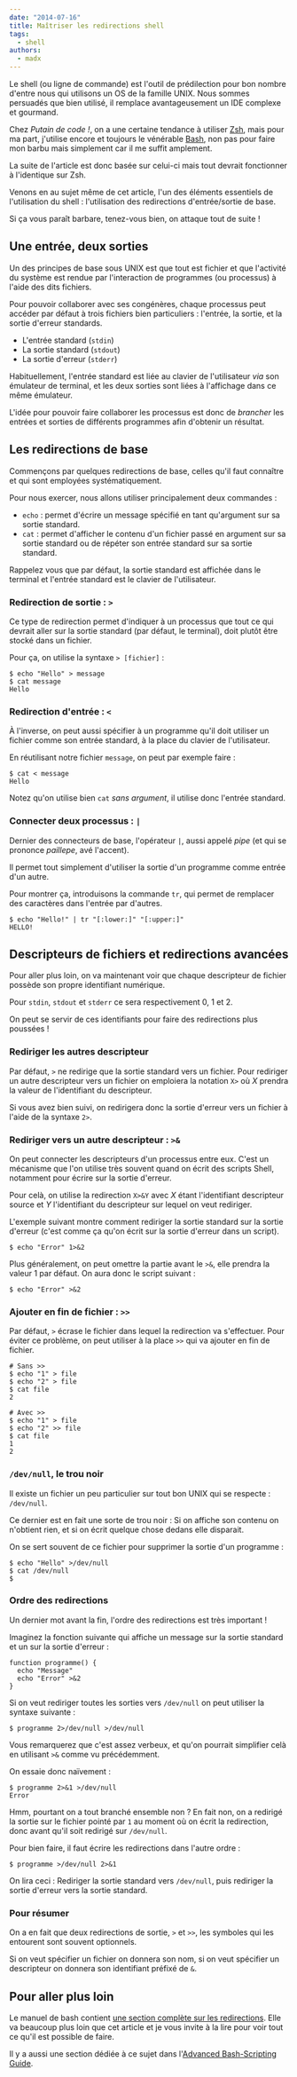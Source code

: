 ```yaml
---
date: "2014-07-16"
title: Maîtriser les redirections shell
tags:
  - shell
authors:
  - madx
---
```


Le shell (ou ligne de commande) est l'outil de prédilection pour bon nombre
d'entre nous qui utilisons un OS de la famille UNIX. Nous sommes persuadés que
bien utilisé, il remplace avantageusement un IDE complexe et gourmand.

Chez _Putain de code !_, on a une certaine tendance à utiliser [Zsh][wp:zsh], mais
pour ma part, j'utilise encore et toujours le vénérable [Bash][wp:bash], non pas
pour faire mon barbu mais simplement car il me suffit amplement.

La suite de l'article est donc basée sur celui-ci mais tout devrait fonctionner
à l'identique sur Zsh.

Venons en au sujet même de cet article, l'un des éléments essentiels de
l'utilisation du shell : l'utilisation des redirections d'entrée/sortie de
base.

Si ça vous paraît barbare, tenez-vous bien, on attaque tout de suite !

## Une entrée, deux sorties

Un des principes de base sous UNIX est que tout est fichier et que l'activité du
système est rendue par l'interaction de programmes (ou processus) à l'aide
des dits fichiers.

Pour pouvoir collaborer avec ses congénères, chaque processus peut accéder par
défaut à trois fichiers bien particuliers : l'entrée, la sortie, et la sortie
d'erreur standards.

* L'entrée standard (`stdin`)
* La sortie standard (`stdout`)
* La sortie d'erreur (`stderr`)

Habituellement, l'entrée standard est liée au clavier de l'utilisateur *via* son
émulateur de terminal, et les deux sorties sont liées à l'affichage dans ce même
émulateur.

L'idée pour pouvoir faire collaborer les processus est donc de *brancher* les
entrées et sorties de différents programmes afin d'obtenir un résultat.

## Les redirections de base

Commençons par quelques redirections de base, celles qu'il faut connaître et qui
sont employées systématiquement.

Pour nous exercer, nous allons utiliser principalement deux commandes :

* `echo` : permet d'écrire un message spécifié en tant qu'argument sur sa sortie
  standard.
* `cat` : permet d'afficher le contenu d'un fichier passé en argument sur sa
  sortie standard ou de répéter son entrée standard sur sa sortie standard.

Rappelez vous que par défaut, la sortie standard est affichée dans le terminal
et l'entrée standard est le clavier de l'utilisateur.

### Redirection de sortie : `>`

Ce type de redirection permet d'indiquer à un processus que tout ce qui devrait
aller sur la sortie standard (par défaut, le terminal), doit plutôt être stocké
dans un fichier.

Pour ça, on utilise la syntaxe `> [fichier]` :

``` console
$ echo "Hello" > message
$ cat message
Hello
```

### Redirection d'entrée : `<`

À l'inverse, on peut aussi spécifier à un programme qu'il doit utiliser un
fichier comme son entrée standard, à la place du clavier de l'utilisateur.

En réutilisant notre fichier `message`, on peut par exemple faire :

``` console
$ cat < message
Hello
```

Notez qu'on utilise bien `cat` *sans argument*, il utilise donc l'entrée
standard.

### Connecter deux processus : `|`

Dernier des connecteurs de base, l'opérateur `|`, aussi appelé *pipe* (et qui se
prononce *paillepe*, avé l'accent).

Il permet tout simplement d'utiliser la sortie d'un programme comme entrée d'un
autre.

Pour montrer ça, introduisons la commande `tr`, qui permet de remplacer des
caractères dans l'entrée par d'autres.

``` console
$ echo "Hello!" | tr "[:lower:]" "[:upper:]"
HELLO!
```

## Descripteurs de fichiers et redirections avancées

Pour aller plus loin, on va maintenant voir que chaque descripteur de fichier
possède son propre identifiant numérique.

Pour `stdin`, `stdout` et `stderr` ce sera respectivement 0, 1 et 2.

On peut se servir de ces identifiants pour faire des redirections plus
poussées !

### Rediriger les autres descripteur

Par défaut, `>` ne redirige que la sortie standard vers un fichier. Pour
rediriger un autre descripteur vers un fichier on emploiera la notation `X>` où
*X* prendra la valeur de l'identifiant du descripteur.

Si vous avez bien suivi, on redirigera donc la sortie d'erreur vers un fichier à
l'aide de la syntaxe `2>`.

### Rediriger vers un autre descripteur : `>&`

On peut connecter les descripteurs d'un processus entre eux. C'est un mécanisme
que l'on utilise très souvent quand on écrit des scripts Shell, notamment pour
écrire sur la sortie d'erreur.

Pour celà, on utilise la redirection `X>&Y` avec *X* étant l'identifiant
descripteur source et *Y* l'identifiant du descripteur sur lequel on veut
rediriger.

L'exemple suivant montre comment rediriger la sortie standard sur la sortie
d'erreur (c'est comme ça qu'on écrit sur la sortie d'erreur dans un script).

``` console
$ echo "Error" 1>&2
```

Plus généralement, on peut omettre la partie avant le `>&`, elle prendra la
valeur 1 par défaut. On aura donc le script suivant :

``` console
$ echo "Error" >&2
```

### Ajouter en fin de fichier : `>>`

Par défaut, `>` écrase le fichier dans lequel la redirection va s'effectuer.
Pour éviter ce problème, on peut utiliser à la place `>>` qui va ajouter en fin
de fichier.

``` console
# Sans >>
$ echo "1" > file
$ echo "2" > file
$ cat file
2
```

``` console
# Avec >>
$ echo "1" > file
$ echo "2" >> file
$ cat file
1
2
```

### `/dev/null`, le trou noir

Il existe un fichier un peu particulier sur tout bon UNIX qui se respecte :
`/dev/null`.

Ce dernier est en fait une sorte de trou noir : Si on affiche son contenu on
n'obtient rien, et si on écrit quelque chose dedans elle disparait.

On se sert souvent de ce fichier pour supprimer la sortie d'un programme :

``` console
$ echo "Hello" >/dev/null
$ cat /dev/null
$
```

### Ordre des redirections

Un dernier mot avant la fin, l'ordre des redirections est très important !

Imaginez la fonction suivante qui affiche un message sur la sortie standard et
un sur la sortie d'erreur :

``` console
function programme() {
  echo "Message"
  echo "Error" >&2
}
```

Si on veut rediriger toutes les sorties vers `/dev/null` on peut utiliser la
syntaxe suivante :

``` console
$ programme 2>/dev/null >/dev/null
```

Vous remarquerez que c'est assez verbeux, et qu'on pourrait simplifier celà en
utilisant `>&` comme vu précédemment.

On essaie donc naïvement :

``` console
$ programme 2>&1 >/dev/null
Error
```

Hmm, pourtant on a tout branché ensemble non ? En fait non, on a redirigé la
sortie sur le fichier pointé par `1` au moment où on écrit la redirection, donc
avant qu'il soit redirigé sur `/dev/null`.

Pour bien faire, il faut écrire les redirections dans l'autre ordre :

``` console
$ programme >/dev/null 2>&1
```

On lira ceci : Rediriger la sortie standard vers `/dev/null`, puis rediriger la
sortie d'erreur vers la sortie standard.

### Pour résumer

On a en fait que deux redirections de sortie, `>` et `>>`, les symboles qui les
entourent sont souvent optionnels.

Si on veut spécifier un fichier on donnera son nom, si on veut spécifier un
descripteur on donnera son identifiant préfixé de `&`.

## Pour aller plus loin

Le manuel de bash contient [une section complète sur les
redirections][man:bash]. Elle va beaucoup plus loin que cet article et je vous
invite à la lire pour voir tout ce qu'il est possible de faire.

Il y a aussi une section dédiée à ce sujet dans l'[Advanced Bash-Scripting Guide][tldp:abs].

[wp:zsh]: http://fr.wikipedia.org/wiki/Z_Shell
[wp:bash]: http://fr.wikipedia.org/wiki/Bourne-Again_shell
[man:bash]: http://www.gnu.org/software/bash/manual/bashref.html#Redirections
[tldp:abs]: http://tldp.org/LDP/abs/html/io-redirection.html
